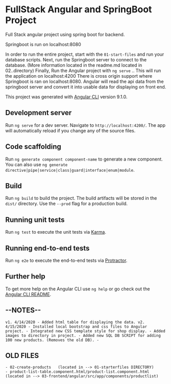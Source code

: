 # FullStack Angular and SpringBoot Project

Full Stack angular project using spring boot for backend.

Springboot is run on localhost:8080

In order to run the entire project, start with the `01-start-files` and run your database scripts.
Next, run the Springboot server to connect to the database. (More information located in the readme.md located in 02..directory)
Finally, Run the Angular project with `ng serve` .. This will run the application on localhost:4200
There is cross origin support where Springboot is ran on localhost:8080. Angular will read the api data from the springboot server
and convert it into usable data for displaying on front end.


This project was generated with [Angular CLI](https://github.com/angular/angular-cli) version 9.1.0.

## Development server

Run `ng serve` for a dev server. Navigate to `http://localhost:4200/`. The app will automatically reload if you change any of the source files.

## Code scaffolding

Run `ng generate component component-name` to generate a new component. You can also use `ng generate directive|pipe|service|class|guard|interface|enum|module`.

## Build

Run `ng build` to build the project. The build artifacts will be stored in the `dist/` directory. Use the `--prod` flag for a production build.

## Running unit tests

Run `ng test` to execute the unit tests via [Karma](https://karma-runner.github.io).

## Running end-to-end tests

Run `ng e2e` to execute the end-to-end tests via [Protractor](http://www.protractortest.org/).

## Further help

To get more help on the Angular CLI use `ng help` or go check out the [Angular CLI README](https://github.com/angular/angular-cli/blob/master/README.md).



## --NOTES--
`
v1. 4/14/2020
	- Added html table for displaying the data.
v2. 4/15/2020
	- Installed local bootstrap and css files to Angular project.
	- Integrated new CSS template style for shop display.
	- Added images to directory in project.
	- Added new SQL DB SCRIPT for adding 100 new products. (Removes the old DB).
	-
`
## OLD FILES
	- 02-create-products   (located in --> 01-starterfiles DIRECTORY)
	- product-list-table.component.html/product-list.component.html (located in --> 03-frontend/angular/src/app/components/productlist)
	